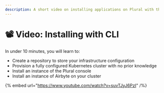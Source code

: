 ```yaml
---
description: A short video on installing applications on Plural with the CLI
---
```


# 📽 Video: Installing with CLI

In under 10 minutes, you will learn to:

* Create a repository to store your infrastructure configuration
* Provision a fully configured Kubernetes cluster with no prior knowledge
* Install an instance of the Plural console
* Install an instance of Airbyte on your cluster

{% embed url="https://www.youtube.com/watch?v=suvTJyJ6PzI" /%}
